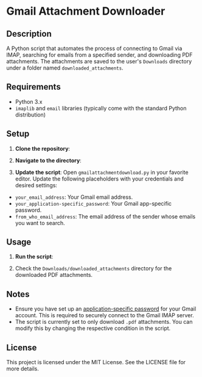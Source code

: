 # Gmail Attachment Downloader

## Description

A Python script that automates the process of connecting to Gmail via IMAP, searching for emails from a specified sender, and downloading PDF attachments. The attachments are saved to the user's `Downloads` directory under a folder named `downloaded_attachments`.

## Requirements

- Python 3.x
- `imaplib` and `email` libraries (typically come with the standard Python distribution)

## Setup

1. **Clone the repository**:

2. **Navigate to the directory**:

3. **Update the script**:
Open `gmailattachmentdownload.py` in your favorite editor. Update the following placeholders with your credentials and desired settings:

- `your_email_address`: Your Gmail email address.
- `your_application-specific_password`: Your Gmail app-specific password.
- `from_who_email_address`: The email address of the sender whose emails you want to search.

## Usage

1. **Run the script**:

2. Check the `Downloads/downloaded_attachments` directory for the downloaded PDF attachments.

## Notes

- Ensure you have set up an [application-specific password](https://support.google.com/accounts/answer/185833) for your Gmail account. This is required to securely connect to the Gmail IMAP server.
- The script is currently set to only download `.pdf` attachments. You can modify this by changing the respective condition in the script.

## License

This project is licensed under the MIT License. See the LICENSE file for more details.
